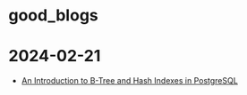 # good_blogs

# 2024-02-21
- [An Introduction to B-Tree and Hash Indexes in PostgreSQL](https://thwack.solarwinds.com/groups/data-driven/b/blog/posts/an-introduction-to-b-tree-and-hash-indexes-in-postgresql)
